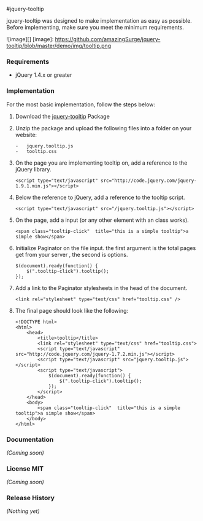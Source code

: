 #jquery-tooltip

jquery-tooltip was designed to make implementation as easy as possible. Before implementing, make sure you meet the minimum requirements.

![image][]
 [image]: https://github.com/amazingSurge/jquery-tooltip/blob/master/demo/img/tooltip.png

### Requirements
- 	jQuery 1.4.x or greater

### Implementation

For the most basic implementation, follow the steps below:

1.	Download the [jquery-tooltip](https://raw.github.com/amazingSurge/jquery-tooltip) Package

2.	Unzip the package and upload the following files into a folder on your website:  

		- 	jquery.tooltip.js
		- 	tooltip.css 

3.	On the page you are implementing tooltip on, add a reference to the jQuery library.

		<script type="text/javascript" src="http://code.jquery.com/jquery-1.9.1.min.js"></script>

4.	Below the reference to jQuery, add a reference to the tooltip script.

		<script type="text/javascript" src="/jquery.tooltip.js"></script>

5.	On the page, add a input (or any other element with an class works).

		<span class="tooltip-click"  title="this is a simple tooltip">a simple show</span>

6.	Initialize Paginator on the file input. the first argument is the total pages get from your server , the second is options. 
		
		$(document).ready(function() {
		    $(".tooltip-click").tooltip();                         
		});

7.	Add a link to the Paginator stylesheets in the head of the document.

		<link rel="stylesheet" type="text/css" href="tooltip.css" />

8.	The final page should look like the following:

		<!DOCTYPE html>
		<html>
			<head>
			    <title>tooltip</title>
			    <link rel="stylesheet" type="text/css" href="tooltip.css">
			    <script type="text/javascript" src="http://code.jquery.com/jquery-1.7.2.min.js"></script>
			    <script type="text/javascript" src="jquery.tooltip.js"></script>
			    <script type="text/javascript">
				    $(document).ready(function() {
					    $(".tooltip-click").tooltip();                         
					});
			    </script>
			</head>
			<body>
				<span class="tooltip-click"  title="this is a simple tooltip">a simple show</span>
			</body>
		</html>


### Documentation
_(Coming soon)_

### License MIT
_(Coming soon)_

### Release History
_(Nothing yet)_

